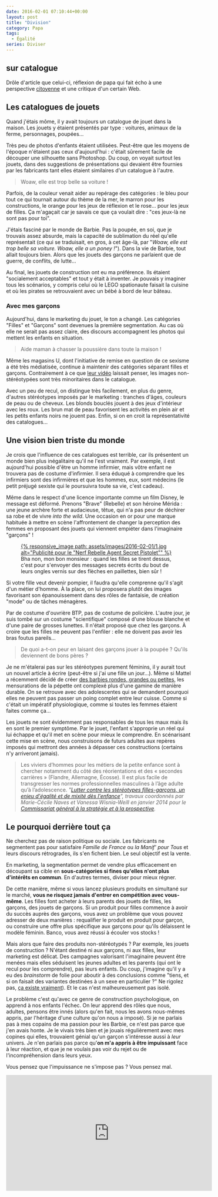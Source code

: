 ```yaml
---
date: 2016-02-01 07:10:44+00:00
layout: post
title: "Division"
category: Papa
tags:
  - Égalité
series: Diviser
---
```


## sur catalogue

Drôle d'article que celui-ci, réflexion de papa qui fait écho à une perspective [citoyenne](/2016/02/marketing-politique/ "Marketing Politique") et une critique d'un certain Web.

<!-- more -->

## Les catalogues de jouets

Quand j'étais môme, il y avait toujours un catalogue de jouet dans la maison. Les jouets y étaient présentés par type : voitures, animaux de la ferme, personnages, poupées…

Très peu de photos d'enfants étaient utilisées. Peut-être que les moyens de l'époque n'étaient pas ceux d'aujourd'hui : c'était sûrement facile de découper une silhouette sans Photoshop. Du coup, on voyait surtout les jouets, dans des suggestions de présentations qui devaient être fournies par les fabricants tant elles étaient similaires d'un catalogue à l'autre.

> Woaw, elle est trop belle sa voiture !

Parfois, de la couleur venait aider au repérage des catégories : le bleu pour tout ce qui tournait autour du thème de la mer, le marron pour les constructions, le orange pour les jeux de réflexion et le rose… pour les jeux de filles. Ça m'agaçait car je savais ce que ça voulait dire : "ces jeux-là ne sont pas pour toi".

J'étais fasciné par le monde de Barbie. Pas la poupée, en soi, que je trouvais assez absurde, mais la capacité de sublimation du réel qu'elle représentait (ce qui se traduisait, en gros, à cet âge-là, par "_Woaw, elle est trop belle sa voiture. Woaw, elle a un poney !_"). Dans la vie de Barbie, tout allait toujours bien. Alors que les jouets des garçons ne parlaient que de guerre, de conflits, de lutte…

Au final, les jouets de construction ont eu ma préférence. Ils étaient "socialement acceptables" et tout y était à inventer. Je pouvais y imaginer tous les scénarios, y compris celui où le LEGO spationaute faisait la cuisine et où les pirates se retrouvaient avec un bébé à bord de leur bâteau.

### Avec mes garçons

Aujourd'hui, dans le marketing du jouet, le ton a changé. Les catégories "Filles" et "Garçons" sont devenues la première segmentation. Au cas où elle ne serait pas assez claire, des discours accompagnent les photos qui mettent les enfants en situation.

> Aide maman à chasser la poussière dans toute la maison !

Même les magasins U, dont l'initiative de remise en question de ce sexisme a été très médiatisée, continue à maintenir des catégories séparant filles et garçons. Contrairement à ce que [leur vidéo](/2015/12/quirks-mode/) laissait penser, les images non-stéréotypées sont très minoritaires dans le catalogue.

Avec un peu de recul, on distingue très facilement, en plus du genre, d'autres stéréotypes imposés par le marketing : tranches d'âges, couleurs de peau ou de cheveux. Les blonds bouclés jouent à des jeux d'intérieur avec les roux. Les brun mat de peau favorisent les activités en plein air et les petits enfants noirs ne jouent pas. Enfin, si on en croit la représentativité des catalogues…

## Une vision bien triste du monde

Je crois que l'influence de ces catalogues est terrible, car ils présentent un monde bien plus inégalitaire qu'il ne l'est vraiment. Par exemple, il est aujourd'hui possible d'être un homme infirmier, mais vôtre enfant ne trouvera pas de costume d'infirmier. Il sera éduqué à comprendre que les infirmiers sont des infirmières et que les hommes, eux, sont médecins (le petit préjugé sexiste qui le poursuivra toute sa vie, c'est cadeau).

Même dans le respect d'une licence importante comme un film Disney, le message est déformé. Prenons "Brave" (Rebelle) et son héroine Mérida : une jeune archère forte et audacieuse, têtue, qui n'a pas peur de déchirer sa robe et de vivre <em lang="en">into the wild</em>. Une occasion en or pour une marque habituée à mettre en scène l'affrontement de changer la perception des femmes en proposant des jouets qui viennent empiéter dans l'imaginaire "garçons" !

<figure>
  <a data-featherlight="image" href="/assets/images/2016-02-01/1.jpg" title="Voir en plus grand">
      {% responsive_image path: assets/images/2016-02-01/1.jpg alt="Publicité pour le &quot;Nerf Rebelle Agent Secret Pistolet&quot;" %}
  </a>
  <figcaption>Bha non, mon bon monsieur : quand les filles se tirent dessus, c'est pour s'envoyer des messages secrets écrits du bout de leurs ongles vernis sur des flèches en paillettes, bien sûr !</figcaption>
</figure>

Si votre fille veut devenir pompier, il faudra qu'elle comprenne qu'il s'agit d'un métier d'homme. À la place, on lui proposera plutôt des images favorisant son épanouissement dans des rôles de fantaisie, de création "mode" ou de tâches ménagères.

Par de costume d'ouvrière BTP, pas de costume de policière. L'autre jour, je suis tombé sur un costume "scientifique" composé d'une blouse blanche et d'une paire de grosses lunettes. Il n'était proposé que chez les garçons. À croire que les filles ne peuvent pas l'enfiler : elle ne doivent pas avoir les bras foutus pareils…

> De quoi a-t-on peur en laisant des garçons jouer à la poupée ?
> Qu'ils deviennent de bons pères ?

Je ne m'étalerai pas sur les stéréotypes purement féminins, il y aurait tout un nouvel article à écrire (peut-être si j'ai une fille un jour…). Même si Mattel a récemment décidé de créer [des barbies rondes, grandes ou petites](http://time.com/barbie-new-body-cover-story/), les mensurations de la pépette ont complexé plus d'une gamine de manière durable. On se retrouve avec des adolescentes qui se demandent pourquoi elles ne peuvent pas passer un poing complet entre leur cuisse. Comme si c'était un impératif physiologique, comme si toutes les femmes étaient faites comme ça…

Les jouets ne sont évidemment pas responsables de tous les maux mais ils en sont le premier symptôme. Par le jouet, l'enfant s'approprie un réel qui lui échappe et qu'il met en scène pour mieux le comprendre. En scénarisant cette mise en scène, nous construisons de futurs adultes aux repères imposés qui mettront des années à dépasser ces constructions (certains n'y arriveront jamais).

> Les viviers d’hommes pour les métiers de la petite enfance sont à chercher notamment du côté des réorientations et des « secondes carrières » (Flandre, Allemagne, Écosse). Il est plus facile de transgresser les normes professionnelles masculines à l’âge adulte qu’à l’adolescence.
> <cite>"[Lutter contre les stéréotypes filles-garçons, un enjeu d'égalité et de mixité dès l'enfance](http://www.strategie.gouv.fr/sites/strategie.gouv.fr/files/archives/CGSP_Stereotypes_filles_garcons_web.pdf)", travaux coordonnés par Marie-Cécile Naves et Vanessa Wisnia-Weill en janvier 2014 pour le [Commissariat général à la stratégie et à la prospective](http://www.strategie.gouv.fr/).</cite>

## Le pourquoi derrière tout ça

Ne cherchez pas de raison politique ou sociale. Les fabricants ne segmentent pas pour satisfaire _Famille de France_ ou _la Manif' pour Tous_ et leurs discours rétrogrades, ils s'en fichent bien. Le seul objectif est la vente.

En marketing, la segmentation permet de vendre plus efficacement en découpant sa cible en **sous-catégories si fines qu'elles n'ont plus d'intérêts en commun**. En d'autres termes, diviser pour mieux régner.

De cette manière, même si vous lancez plusieurs produits en simultané sur le marché, **vous ne risquez jamais d'entrer en compétition avec vous-même**. Les filles font acheter à leurs parents des jouets de filles, les garçons, des jouets de garçons. Si un produit pour filles commence à avoir du succès auprès des garçons, vous avez un problème que vous pouvez adresser de deux manières : requalifier le produit en produit pour garçon, ou construire une offre plus spécifique aux garçons pour qu'ils délaissent le modèle féminin. Banco, vous avez réussi à écouler vos stocks !

Mais alors que faire des produits non-stéréotypés ? Par exemple, les jouets de construction ? N'étant destiné ni aux garçons, ni aux filles, leur marketing est délicat. Des campagnes valorisant l'imaginaire peuvent être menées mais elles séduisent les jeunes adultes et les parents (qui ont le recul pour les comprendre), pas leurs enfants. Du coup, j'imagine qu'il y a eu des <em lang="en">brainstorm</em> de folie pour aboutir à des conclusions comme "tiens, et si on faisait des variantes destinées à un sexe en particulier ?" Ne rigolez pas, [ça existe vraiment](http://shop.lego.com/fr-FR/Friends)). Et le cas n'est malheureusement pas isolé.

Le problème c'est qu'avec ce genre de construction psychologique, on apprend à nos enfants l'échec. On leur apprend des rôles que nous, adultes, pensons être innés (alors qu'en fait, nous les avons nous-mêmes appris, par l'héritage d'une culture qu'on nous a imposé). Si je ne parlais pas à mes copains de ma passion pour les Barbie, ce n'est pas parce que j'en avais honte. Je le vivais très bien et je jouais régulièrement avec mes copines qui elles, trouvaient génial qu'un garçon s'intéresse aussi à _leur_ univers. Je n'en parlais pas parce qu'**on m'a appris à être impuissant** face à leur réaction, et que je ne voulais pas voir du rejet ou de l'incompréhension dans leurs yeux.

Vous pensez que l'impuissance ne s'impose pas ? Vous pensez mal.

<div class="videoWrapper">
  <iframe width="560" height="315" src="https://www.youtube.com/embed/j9I95BJsINc" frameborder="0" allowfullscreen></iframe>
</div>
